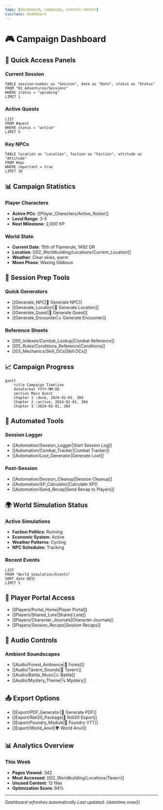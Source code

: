 ```yaml
---
tags: [dashboard, campaign, control-center]
cssclass: dashboard
---
```


# 🎮 Campaign Dashboard

## 🚀 Quick Access Panels

### Current Session
```dataview
TABLE session-number as "Session", date as "Date", status as "Status"
FROM "01_Adventures/Sessions"
WHERE status = "upcoming"
LIMIT 1
```

### Active Quests
```dataview
LIST
FROM #quest
WHERE status = "active"
LIMIT 5
```

### Key NPCs
```dataview
TABLE location as "Location", faction as "Faction", attitude as "Attitude"
FROM #npc
WHERE important = true
LIMIT 10
```

## 📊 Campaign Statistics

### Player Characters
- **Active PCs**: [[Player_Characters/Active_Roster]]
- **Level Range**: 3-5
- **Next Milestone**: 2,000 XP

### World State
- **Current Date**: 15th of Flamerule, 1492 DR
- **Location**: [[02_Worldbuilding/Locations/Current_Location]]
- **Weather**: Clear skies, warm
- **Moon Phase**: Waxing Gibbous

## 🎯 Session Prep Tools

### Quick Generators
- [[Generate_NPC|🧙 Generate NPC]]
- [[Generate_Location|🏰 Generate Location]]
- [[Generate_Quest|📜 Generate Quest]]
- [[Generate_Encounter|⚔️ Generate Encounter]]

### Reference Sheets
- [[00_Indexes/Combat_Lookup|Combat Reference]]
- [[05_Rules/Conditions_Reference|Conditions]]
- [[03_Mechanics/Skill_DCs|Skill DCs]]

## 📈 Campaign Progress

```mermaid
gantt
    title Campaign Timeline
    dateFormat YYYY-MM-DD
    section Main Quest
    Chapter 1 :done, 2024-01-01, 30d
    Chapter 2 :active, 2024-02-01, 30d
    Chapter 3 :2024-03-01, 30d
```

## 🔄 Automated Tools

### Session Logger
- [[Automation/Session_Logger|Start Session Log]]
- [[Automation/Combat_Tracker|Combat Tracker]]
- [[Automation/Loot_Generator|Generate Loot]]

### Post-Session
- [[Automation/Session_Cleanup|Session Cleanup]]
- [[Automation/XP_Calculator|Calculate XP]]
- [[Automation/Send_Recap|Send Recap to Players]]

## 🌍 World Simulation Status

### Active Simulations
- **Faction Politics**: Running
- **Economic System**: Active
- **Weather Patterns**: Cycling
- **NPC Schedules**: Tracking

### Recent Events
```dataview
LIST
FROM "World_Simulation/Events"
SORT date DESC
LIMIT 5
```

## 📱 Player Portal Access

- [[Players/Portal_Home|Player Portal]]
- [[Players/Shared_Lore|Shared Lore]]
- [[Players/Character_Journals|Character Journals]]
- [[Players/Session_Recaps|Session Recaps]]

## 🎵 Audio Controls

### Ambient Soundscapes
- [[Audio/Forest_Ambience|🌲 Forest]]
- [[Audio/Tavern_Sounds|🍺 Tavern]]
- [[Audio/Battle_Music|⚔️ Battle]]
- [[Audio/Mystery_Theme|🔍 Mystery]]

## 📤 Export Options

- [[Export/PDF_Generator|📄 Generate PDF]]
- [[Export/Roll20_Package|🎲 Roll20 Export]]
- [[Export/Foundry_Module|🏰 Foundry VTT]]
- [[Export/World_Anvil|🌍 World Anvil]]

## 📊 Analytics Overview

### This Week
- **Pages Viewed**: 342
- **Most Accessed**: [[02_Worldbuilding/Locations/Tavern]]
- **Unused Content**: 12 files
- **Optimization Score**: 94%

---
*Dashboard refreshes automatically*
*Last updated: {datetime.now()}*
